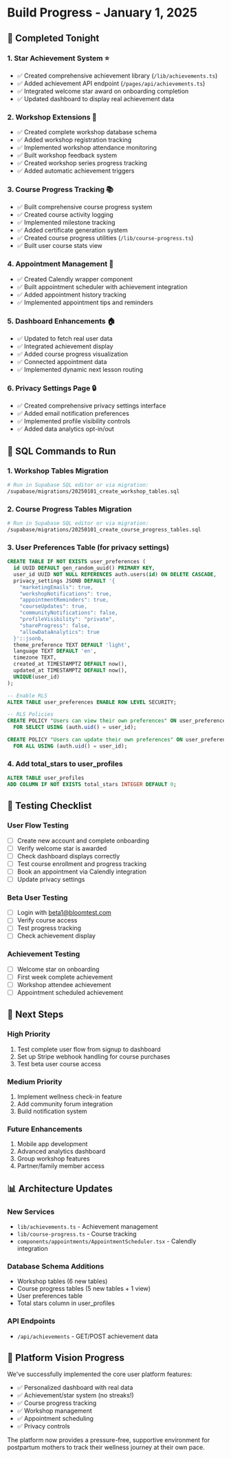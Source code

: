 # Build Progress - January 1, 2025

## 🎉 Completed Tonight

### 1. Star Achievement System ⭐
- ✅ Created comprehensive achievement library (`/lib/achievements.ts`)
- ✅ Added achievement API endpoint (`/pages/api/achievements.ts`)
- ✅ Integrated welcome star award on onboarding completion
- ✅ Updated dashboard to display real achievement data

### 2. Workshop Extensions 👥
- ✅ Created complete workshop database schema
- ✅ Added workshop registration tracking
- ✅ Implemented workshop attendance monitoring
- ✅ Built workshop feedback system
- ✅ Created workshop series progress tracking
- ✅ Added automatic achievement triggers

### 3. Course Progress Tracking 📚
- ✅ Built comprehensive course progress system
- ✅ Created course activity logging
- ✅ Implemented milestone tracking
- ✅ Added certificate generation system
- ✅ Created course progress utilities (`/lib/course-progress.ts`)
- ✅ Built user course stats view

### 4. Appointment Management 📅
- ✅ Created Calendly wrapper component
- ✅ Built appointment scheduler with achievement integration
- ✅ Added appointment history tracking
- ✅ Implemented appointment tips and reminders

### 5. Dashboard Enhancements 🏠
- ✅ Updated to fetch real user data
- ✅ Integrated achievement display
- ✅ Added course progress visualization
- ✅ Connected appointment data
- ✅ Implemented dynamic next lesson routing

### 6. Privacy Settings Page 🔒
- ✅ Created comprehensive privacy settings interface
- ✅ Added email notification preferences
- ✅ Implemented profile visibility controls
- ✅ Added data analytics opt-in/out

## 📝 SQL Commands to Run

### 1. Workshop Tables Migration
```bash
# Run in Supabase SQL editor or via migration:
/supabase/migrations/20250101_create_workshop_tables.sql
```

### 2. Course Progress Tables Migration
```bash
# Run in Supabase SQL editor or via migration:
/supabase/migrations/20250101_create_course_progress_tables.sql
```

### 3. User Preferences Table (for privacy settings)
```sql
CREATE TABLE IF NOT EXISTS user_preferences (
  id UUID DEFAULT gen_random_uuid() PRIMARY KEY,
  user_id UUID NOT NULL REFERENCES auth.users(id) ON DELETE CASCADE,
  privacy_settings JSONB DEFAULT '{
    "marketingEmails": true,
    "workshopNotifications": true,
    "appointmentReminders": true,
    "courseUpdates": true,
    "communityNotifications": false,
    "profileVisibility": "private",
    "shareProgress": false,
    "allowDataAnalytics": true
  }'::jsonb,
  theme_preference TEXT DEFAULT 'light',
  language TEXT DEFAULT 'en',
  timezone TEXT,
  created_at TIMESTAMPTZ DEFAULT now(),
  updated_at TIMESTAMPTZ DEFAULT now(),
  UNIQUE(user_id)
);

-- Enable RLS
ALTER TABLE user_preferences ENABLE ROW LEVEL SECURITY;

-- RLS Policies
CREATE POLICY "Users can view their own preferences" ON user_preferences
  FOR SELECT USING (auth.uid() = user_id);

CREATE POLICY "Users can update their own preferences" ON user_preferences
  FOR ALL USING (auth.uid() = user_id);
```

### 4. Add total_stars to user_profiles
```sql
ALTER TABLE user_profiles 
ADD COLUMN IF NOT EXISTS total_stars INTEGER DEFAULT 0;
```

## 🧪 Testing Checklist

### User Flow Testing
- [ ] Create new account and complete onboarding
- [ ] Verify welcome star is awarded
- [ ] Check dashboard displays correctly
- [ ] Test course enrollment and progress tracking
- [ ] Book an appointment via Calendly integration
- [ ] Update privacy settings

### Beta User Testing
- [ ] Login with beta1@bloomtest.com
- [ ] Verify course access
- [ ] Test progress tracking
- [ ] Check achievement display

### Achievement Testing
- [ ] Welcome star on onboarding
- [ ] First week complete achievement
- [ ] Workshop attendee achievement
- [ ] Appointment scheduled achievement

## 🚀 Next Steps

### High Priority
1. Test complete user flow from signup to dashboard
2. Set up Stripe webhook handling for course purchases
3. Test beta user course access

### Medium Priority
1. Implement wellness check-in feature
2. Add community forum integration
3. Build notification system

### Future Enhancements
1. Mobile app development
2. Advanced analytics dashboard
3. Group workshop features
4. Partner/family member access

## 📊 Architecture Updates

### New Services
- `lib/achievements.ts` - Achievement management
- `lib/course-progress.ts` - Course tracking
- `components/appointments/AppointmentScheduler.tsx` - Calendly integration

### Database Schema Additions
- Workshop tables (6 new tables)
- Course progress tables (5 new tables + 1 view)
- User preferences table
- Total stars column in user_profiles

### API Endpoints
- `/api/achievements` - GET/POST achievement data

## 🎯 Platform Vision Progress

We've successfully implemented the core user platform features:
- ✅ Personalized dashboard with real data
- ✅ Achievement/star system (no streaks!)
- ✅ Course progress tracking
- ✅ Workshop management
- ✅ Appointment scheduling
- ✅ Privacy controls

The platform now provides a pressure-free, supportive environment for postpartum mothers to track their wellness journey at their own pace.